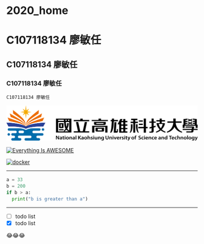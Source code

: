 # 2020_home
# C107118134 廖敏任
## C107118134 廖敏任
### C107118134 廖敏任
`C107118134 廖敏任`

![NKUST](nkust.png "高科大")

[![Everything Is AWESOME](https://img.youtube.com/vi/StTqXEQ2l-Y/0.jpg)](https://www.youtube.com/watch?v=StTqXEQ2l-Y "Everything Is AWESOME")

[![docker](https://img.youtube.com/vi/StTqXEQ2l-Y/0.jpg)](https://www.youtube.com/watch?v=sSm2dRarhPo "docker")
***
```python
a = 33
b = 200
if b > a:
  print("b is greater than a")
```
---
- [ ] todo list
- [x] todo list

:joy::joy::joy:
